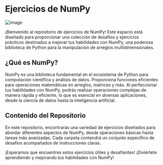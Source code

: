 # Ejercicios de NumPy
![image](https://github.com/GsusSant/Numpy-Exercise/assets/161477129/06d369fd-a303-46ed-84f9-e1a0b105f1c9)

¡Bienvenido al repositorio de ejercicios de NumPy! Este espacio está diseñado para proporcionar una colección de desafíos y ejercicios prácticos destinados a mejorar tus habilidades con NumPy, una poderosa biblioteca de Python para la manipulación de arreglos multidimensionales.

## ¿Qué es NumPy?
NumPy es una biblioteca fundamental en el ecosistema de Python para computación científica y análisis de datos. Proporciona funciones eficientes para operaciones matemáticas en arreglos, matrices y más. Al perfeccionar tus habilidades con NumPy, podrás realizar operaciones complejas de manera rápida y eficiente, lo que es esencial en diversas aplicaciones, desde la ciencia de datos hasta la inteligencia artificial.

## Contenido del Repositorio
En este repositorio, encontrarás una variedad de ejercicios diseñados para abordar diferentes aspectos de NumPy, desde operaciones básicas hasta tareas más avanzadas. Cada carpeta contendrá un conjunto específico de desafíos acompañados de instrucciones claras.


¡Esperamos que encuentres estos ejercicios útiles y desafiantes! ¡Diviértete aprendiendo y mejorando tus habilidades con NumPy!
